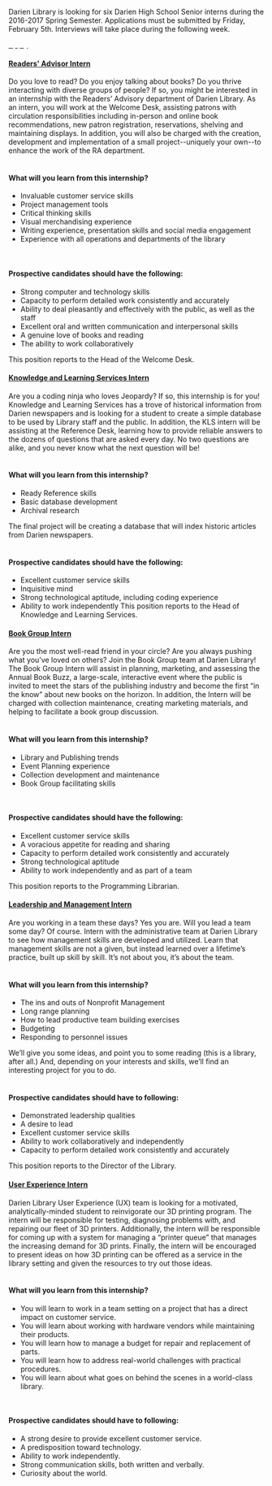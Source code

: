 <div class="row margin-bottom-30">
<div class="col-md-10 col-md-offset-1">

Darien Library is looking for six Darien High School Senior interns during the 2016-2017 Spring Semester. Applications must be submitted by Friday, February 5th. Interviews will take place during the following week. 

<div class="margin-bottom-10">
<a href="https://form.jotform.com/63535111225142" class="btn-u btn-u-lg btn-u-primary"><p style="text-decoration:none !important; color:#fff;">Apply</p></a>
</div>

<div class="row">
<!-- Begin Tab v1 -->
<div class="col-md-12">
<div class="tab-v1">
<!-- <ul class="nav nav-tabs margin-bottom-20">
<li class="active"><a data-toggle="tab" href="#home">How Do I...?</a></li>
<li><a data-toggle="tab" href="#locations">Library Locations</a></li>
<li><a data-toggle="tab" href="#services">Basic Services</a></li>
<li><a data-toggle="tab" href="#gamesTech">Games & Tech</a></li>
<li><a data-toggle="tab" href="#todo">Things to Do</a></li>
</ul> -->
<div class="tab-content">
<!-- Tab Content 1 -->
<div id="home" class="tab-pane fade in active">
<div id="accordion-v1" class="panel-group acc-v1">

<div class="panel panel-default">
<div class="panel-heading">
<h4 class="panel-title">
<a href="#collapse-Three" data-parent="#accordion-v1" data-toggle="collapse" class="accordion-toggle">
Readers' Advisor Intern
</a>
</h4>
</div>
<div class="panel-collapse collapse" id="collapse-Three">
<div class="panel-body">

Do you love to read? Do you enjoy talking about books? Do you thrive interacting with diverse groups of people? If so, you might be interested in an internship with the Readers’ Advisory department of Darien Library. As an intern, you will work at the Welcome Desk, assisting patrons with circulation responsibilities including in-person and online book recommendations, new patron registration, reservations, shelving and maintaining displays. In addition, you will also be charged with the creation, development and implementation of a small project--uniquely your own--to enhance the work of the RA department. 
<br />
<br />

#### What will you learn from this internship?

* Invaluable customer service skills  
* Project management tools
* Critical thinking skills
* Visual merchandising experience
* Writing experience, presentation skills and social media engagement
* Experience with all operations and departments of the library

<br />
 
#### Prospective candidates should have the following:

* Strong computer and technology skills
* Capacity to perform detailed work consistently and accurately
* Ability to deal pleasantly and effectively with the public, as well as the staff
* Excellent oral and written communication and interpersonal skills
* A genuine love of books and reading
* The ability to work collaboratively
 

This position reports to the Head of the Welcome Desk.

</div>
</div>
</div>


<div class="panel panel-default">
<div class="panel-heading">
<h4 class="panel-title">
<a href="#collapse-Four" data-parent="#accordion-v1" data-toggle="collapse" class="accordion-toggle">
Knowledge and Learning Services Intern
</a>
</h4>
</div>
<div class="panel-collapse collapse" id="collapse-Four">
<div class="panel-body">

Are you a coding ninja who loves Jeopardy? If so, this internship is for you! Knowledge and Learning Services has a trove of historical information from Darien newspapers and is looking for a student to create a simple database to be used by Library staff and the public. In addition, the KLS intern will be assisting at the Reference Desk, learning how to provide reliable answers to the dozens of questions that are asked every day. No two questions are alike, and you never know what the next question will be!
<br />
<br />

#### What will you learn from this internship?

* Ready Reference skills
* Basic database development
* Archival research

The final project will be creating a database that will index historic articles from Darien newspapers.
<br />
<br />

#### Prospective candidates should have the following:

* Excellent customer service skills
* Inquisitive mind
* Strong technological aptitude, including coding experience
* Ability to work independently
This position reports to the Head of Knowledge and Learning Services.

</div>
</div>
</div>


<div class="panel panel-default">
<div class="panel-heading">
<h4 class="panel-title">
<a href="#collapse-Five" data-parent="#accordion-v1" data-toggle="collapse" class="accordion-toggle">
Book Group Intern
</a>
</h4>
</div>
<div class="panel-collapse collapse" id="collapse-Five">
<div class="panel-body">

Are you the most well-read friend in your circle? Are you always pushing what you’ve loved on others? Join the Book Group team at Darien Library! The Book Group Intern will assist in planning, marketing, and assessing the Annual Book Buzz, a large-scale, interactive event where the public is invited to meet the stars of the publishing industry and become the first “in the know” about new books on the horizon. In addition, the Intern will be charged with collection maintenance, creating marketing materials, and helping to facilitate a book group discussion.
<br />
<br />

#### What will you learn from this internship?

* Library and Publishing trends
* Event Planning experience
* Collection development and maintenance
* Book Group facilitating skills

<br />

#### Prospective candidates should have the following:

* Excellent customer service skills
* A voracious appetite for reading and sharing
* Capacity to perform detailed work consistently and accurately
* Strong technological aptitude
* Ability to work independently and as part of a team

This position reports to the Programming Librarian. 

</div>
</div>
</div>

<div class="panel panel-default">
<div class="panel-heading">
<h4 class="panel-title">
<a href="#collapse-Six" data-parent="#accordion-v1" data-toggle="collapse" class="accordion-toggle">
Leadership and Management Intern
</a>
</h4>
</div>
<div class="panel-collapse collapse" id="collapse-Six">
<div class="panel-body">

Are you working in a team these days? Yes you are. Will you lead a team some day? Of course. Intern with the administrative team at Darien Library to see how management skills are developed and utilized. Learn that management skills are not a given, but instead learned over a lifetime’s practice, built up skill by skill. It’s not about you, it’s about the team.
<br />
<br />

#### What will you learn from this internship?

* The ins and outs of Nonprofit Management
* Long range planning
* How to lead productive team building exercises
* Budgeting
* Responding to personnel issues

We’ll give you some ideas, and point you to some reading (this is a library, after all.) And, depending on your interests and skills, we’ll find an interesting project for you to do.
<br />
<br />

#### Prospective candidates should have to following:

* Demonstrated leadership qualities
* A desire to lead
* Excellent customer service skills
* Ability to work collaboratively and independently
* Capacity to perform detailed work consistently and accurately

This position reports to the Director of the Library.

</div>
</div>
</div>

<div class="panel panel-default">
<div class="panel-heading">
<h4 class="panel-title">
<a href="#collapse-Seven" data-parent="#accordion-v1" data-toggle="collapse" class="accordion-toggle">
User Experience Intern
</a>
</h4>
</div>
<div class="panel-collapse collapse" id="collapse-Seven">
<div class="panel-body">

Darien Library User Experience (UX) team is looking for a motivated, analytically-minded student to reinvigorate our 3D printing program. The intern will be responsible for testing, diagnosing problems with, and repairing our fleet of 3D printers. Additionally, the intern will be responsible for coming up with a system for managing a “printer queue” that manages the increasing demand for 3D prints. Finally, the intern will be encouraged to present ideas on how 3D printing can be offered as a service in the library setting and given the resources to try out those ideas.
<br />
<br />

#### What will you learn from this internship?

* You will learn to work in a team setting on a project that has a direct impact on customer service.
* You will learn about working with hardware vendors while maintaining their products.
* You will learn how to manage a budget for repair and replacement of parts.
* You will learn how to address real-world challenges with practical procedures.
* You will learn about what goes on behind the scenes in a world-class library.
<br />

#### Prospective candidates should have to following:

* A strong desire to provide excellent customer service.
* A predisposition toward technology.
* Ability to work independently.
* Strong communication skills, both written and verbally.
* Curiosity about the world.

</div>
</div>
</div>


</div>

</div>
</div>
<!-- End Tab Content 1 -->


</div>
</div>
</div><!--/col-md-6-->
<!--End Tab v1-->
</div>
</div>
</div>

</div>
</div>